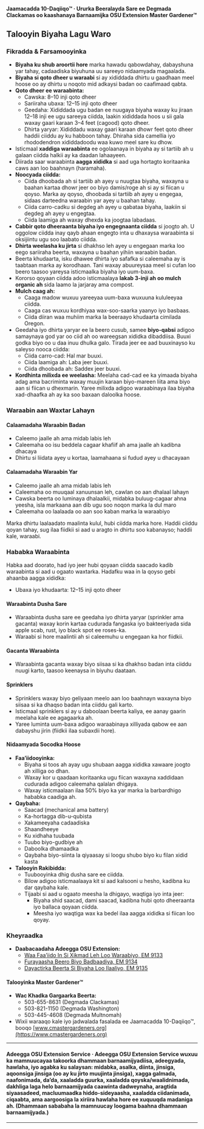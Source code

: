 #### Jaamacadda 10-Daqiiqo™ · Ururka Beeralayda Sare ee Degmada Clackamas oo kaashanaya Barnaamijka OSU Extension Master Gardener™

## Talooyin Biyaha Lagu Waro

### Fikradda & Farsamooyinka

- **Biyaha ku shub aroortii hore** marka hawadu qabowdahay, dabayshuna yar tahay, cadaadiska biyuhuna uu sareeyo nidaamyada magaalada.
- **Biyaha si qoto dheer u waraabi** si ay xididdada dhirtu u gaadhaan meel hoose oo ay dhirtu u noqoto mid adkaysi badan oo caafimaad qabta.
- **Qoto dheer ee waraabinta:**
  - Cawska: 8–10 inji qoto dheer
  - Sariiraha ubaxa: 12–15 inji qoto dheer
  - Geedaha: Xididdada ugu badan ee nuugaya biyaha waxay ku jiraan 12–18 inji ee ugu sareeya ciidda, laakin xididdada hoos u sii gala waxay gaari karaan 3–4 feet (cagood) qoto dheer.
  - Dhirta yaryar: Xididdadu waxay gaari karaan dhowr feet qoto dheer haddii ciiddu ay ku habboon tahay. Dhiraha sida camellia iyo rhododendron xididdadoodu waa kuwo meel sare ku dhow.
- Isticmaal **xaddiga waraabinta** ee ogolaanaya in biyaha ay si tartiib ah u galaan ciidda halkii ay ka daadan lahaayeen.
- Diirada saar waraabinta **aagga xididka** si aad uga hortagto koritaanka caws aan loo baahnayn (haramaha).
- **Noocyada ciidda:**
  - Ciida dhoobada ah si tartiib ah ayey u nuugtaa biyaha, waxayna u baahan kartaa dhowr jeer oo biyo damis/roge ah si ay si fiican u qoyso. Marka ay qoyso, dhoobada si tartiib ah ayey u engegaa, sidaas darteedna waraabin yar ayey u baahan tahay.
  - Ciida carro-cadku si degdeg ah ayey u qabataa biyaha, laakiin si degdeg ah ayey u engegtaa.
  - Ciida laamiga ah waxay dhexda ka joogtaa labadaas.
- **Cabbir qoto dheeraanta biyaha iyo engegnaanta ciidda** si joogto ah. U oggolow ciidda inay qayb ahaan engegto inta u dhaxaysa waraabinta si oksijiintu ugu soo laabato ciidda.
- **Dhirta weelasha ku jirta** si dhakhso leh ayey u engegaan marka loo eego sariiraha beerta, waxayna u baahan yihiin waraabin badan.
- Beerta khudaarta, isku dhawee dhirta iyo safafka si caleemaha ay is taabtaan marka ay korodhaan. Tani waxay abuureysaa meel si cufan loo beero taasoo yareysa isticmaalka biyaha iyo uum-baxa.
- Kororso qoyaan ciidda adoo isticmaalaya **lakab 3-inji ah oo mulch organic ah** sida laamo la jarjaray ama compost.
- **Mulch caag ah:**
  - Caaga madow wuxuu yareeyaa uum-baxa wuxuuna kululeeyaa ciidda.
  - Caaga cas wuxuu kordhiyaa wax-soo-saarka yaanyo iyo basbaas.
  - Ciida diiran waa muhiim marka la beeraayo khudaarta cimilada Oregon.
- Geedaha iyo dhirta yaryar ee la beero cusub, samee **biyo-qabsi** adigoo samaynaya god yar oo ciid ah oo wareegsan xididka dibaddiisa. Buuxi godka biyo oo u daa inuu dhulka galo. Tirada jeer ee aad buuxinayso ku saleyso nooca ciidda:
  - Ciida carro-cad: Hal mar buuxi.
  - Ciida laamiga ah: Laba jeer buuxi.
  - Ciida dhoobada ah: Saddex jeer buuxi.
- **Kordhinta milixda ee weelasha:** Meelaha cad-cad ee ka yimaada biyaha adag ama bacriminta waxay muujin karaan biyo-mareen liita ama biyo aan si fiican u dhexmarin. Yaree milixda adigoo waraabinaya ilaa biyaha xad-dhaafka ah ay ka soo baxaan daloolka hoose.

### Waraabin aan Waxtar Lahayn

#### Calaamadaha Waraabin Badan

- Caleemo jaalle ah ama midab labis leh
- Caleemaha oo isu beddela cagaar khafiif ah ama jaalle ah kadibna dhacaya
- Dhirtu si liidata ayey u kortaa, laamahaana si fudud ayey u dhacayaan

#### Calaamadaha Waraabin Yar

- Caleemo jaalle ah ama midab labis leh
- Caleemaha oo muuqaal xanuunsan leh, cawlan oo aan dhalaal lahayn
- Cawska beerta oo luminaya dhalaalkii, midabka buluug-cagaar ahna yeesha, isla markaana aan dib ugu soo noqon marka la dul maro
- Caleemaha oo laalaada oo aan soo kaban marka la waraabiyo

Marka dhirtu laalaadato maalinta kulul, hubi ciidda marka hore. Haddii ciiddu qoyan tahay, sug ilaa fiidkii si aad u aragto in dhirtu soo kabanayso; haddii kale, waraabi.

### Hababka Waraabinta

Habka aad doorato, had iyo jeer hubi qoyaan ciidda saacado kadib waraabinta si aad u ogaato waxtarka. Hadafku waa in la qoyso gebi ahaanba aagga xididka:

- Ubaxa iyo khudaarta: 12–15 inji qoto dheer

#### Waraabinta Dusha Sare

- Waraabinta dusha sare ee geedaha iyo dhirta yaryar (sprinkler ama gacanta) waxay korin kartaa cudurada fangaska iyo bakteeriyada sida apple scab, rust, iyo black spot ee roses-ka.
- Waraabi si hore maalintii ah si caleemuhu u engegaan ka hor fiidkii.

#### Gacanta Waraabinta

- Waraabinta gacanta waxay biyo siisaa si ka dhakhso badan inta ciiddu nuugi karto, taasoo keenaysa in biyuhu daataan.

#### Sprinklers

- Sprinklers waxay biyo geliyaan meelo aan loo baahnayn waxayna biyo siisaa si ka dhaqso badan inta ciiddu gali karto.
- Isticmaal sprinklers si ay u daboolaan beerta kaliya, ee aanay gaarin meelaha kale ee agagaarka ah.
- Yaree luminta uum-baxa adigoo waraabinaya xilliyada qabow ee aan dabayshu jirin (fiidkii ilaa subaxdii hore).

#### Nidaamyada Socodka Hoose

- **Faa’iidooyinka:**
  - Biyaha si toos ah ayay ugu shubaan aagga xididka xawaare joogto ah xilliga oo dhan.
  - Waxay kor u qaadaan koritaanka ugu fiican waxayna xaddidaan cudurada adigoo caleemaha qalalan dhigaya.
  - Waxay isticmaalaan ilaa 50% biyo ka yar marka la barbardhigo hababka caadiga ah.
- **Qaybaha:**
  - Saacad (mechanical ama battery)
  - Ka-hortagga dib-u-qubista
  - Xakameeyaha cadaadiska
  - Shaandheeye
  - Ku xidhaha tuubada
  - Tuubo biyo-gudbiye ah
  - Daboolka dhamaadka
  - Qaybaha biyo-siinta la qiyaasay si loogu shubo biyo ku filan xidid kasta
- **Talooyin Rakibidda:**
  - Tuubooyinka dhig dusha sare ee ciidda.
  - Bilow adigoo isticmaalaaya kit si aad kalsooni u hesho, kadibna ku dar qaybaha kale.
  - Tijaabi si aad u ogaato meesha la dhigayo, waqtiga iyo inta jeer:
    - Biyaha shid saacad, dami saacad, kadibna hubi qoto dheeraanta iyo ballaca qoyaan ciidda.
    - Meesha iyo waqtiga wax ka bedel ilaa aagga xididka si fiican loo qoyay.

### Kheyraadka

- **Daabacaadaha Adeegga OSU Extension:**
  - [Waa Faa’iido In Si Xikmad Leh Loo Waraabiyo, EM 9133](https://catalog.extension.oregonstate.edu/)
  - [Furayaasha Beero Biyo Badbaadiya, EM 9134](https://catalog.extension.oregonstate.edu/)
  - [Dayactirka Beerta Si Biyaha Loo Ilaaliyo, EM 9135](https://catalog.extension.oregonstate.edu/)

#### Talooyinka Master Gardener™

- **Wac Khadka Gargaarka Beerta:**
  - 503-655-8631 (Degmada Clackamas)
  - 503-821-1150 (Degmada Washington)
  - 503-445-4608 (Degmada Multnomah)
- Wixii waraaqo kale iyo jadwalada fasalada ee Jaamacadda 10-Daqiiqo™, booqo [www.cmastergardeners.org](https://www.cmastergardeners.org)

---

#### Adeegga OSU Extension Service · Adeegga OSU Extension Service wuxuu ka mamnuucayaa takoorka dhammaan barnaamijyadiisa, adeegyada, hawlaha, iyo agabka ku salaysan: midabka, asalka, diinta, jinsiga, aqoonsiga jinsiga (oo ay ku jirto muujinta jinsiga), xagga galmada, naafonimada, da’da, xaaladda guurka, xaaladda qoyska/waalidnimada, dakhliga laga helo barnaamijyada caawinta dadweynaha, aragtida siyaasadeed, macluumaadka hiddo-sideyaasha, xaaladda ciidanimada, ciqaabta, ama aargoosiga la xiriira hawlaha hore ee xuquuqda madaniga ah. (Dhammaan sababaha la mamnuucay loogama baahna dhammaan barnaamijyada.)
---
